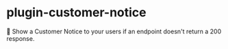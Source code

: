 # plugin-customer-notice
:mega: Show a Customer Notice to your users if an endpoint doesn't return a 200 response.
